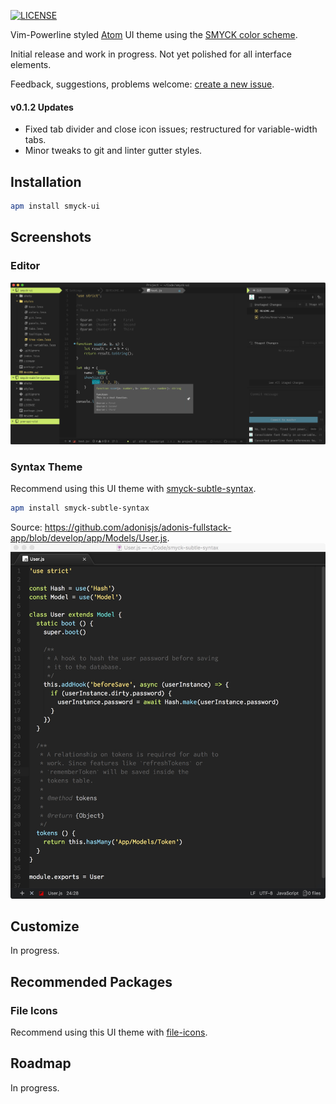[![LICENSE](https://img.shields.io/badge/license-MIT-blue.svg?style=flat-square)](https://github.com/troncali/smyck-subtle-syntax/blob/master/LICENSE)

Vim-Powerline styled [Atom](https://atom.io) UI theme using the [SMYCK color scheme](http://color.smyck.org).  

Initial release and work in progress.  Not yet polished for all interface elements.  

Feedback, suggestions, problems welcome: [create a new issue](https://github.com/troncali/smyck-ui/issues/new).

#### v0.1.2 Updates
* Fixed tab divider and close icon issues; restructured for variable-width tabs.
* Minor tweaks to git and linter gutter styles.

## Installation
```bash
apm install smyck-ui
```

## Screenshots

### Editor
![Editor](https://raw.githubusercontent.com/troncali/smyck-ui/master/shots/editing.png)

### Syntax Theme

Recommend using this UI theme with [smyck-subtle-syntax](https://atom.io/themes/smyck-subtle-syntax).

```bash
apm install smyck-subtle-syntax
```

Source: https://github.com/adonisjs/adonis-fullstack-app/blob/develop/app/Models/User.js.
![smyck-subtle-syntax](https://raw.githubusercontent.com/troncali/smyck-subtle-syntax/master/shots/js.jpeg)

## Customize

In progress.

## Recommended Packages

### File Icons
Recommend using this UI theme with [file-icons](https://atom.io/packages/file-icons).

## Roadmap

In progress.

